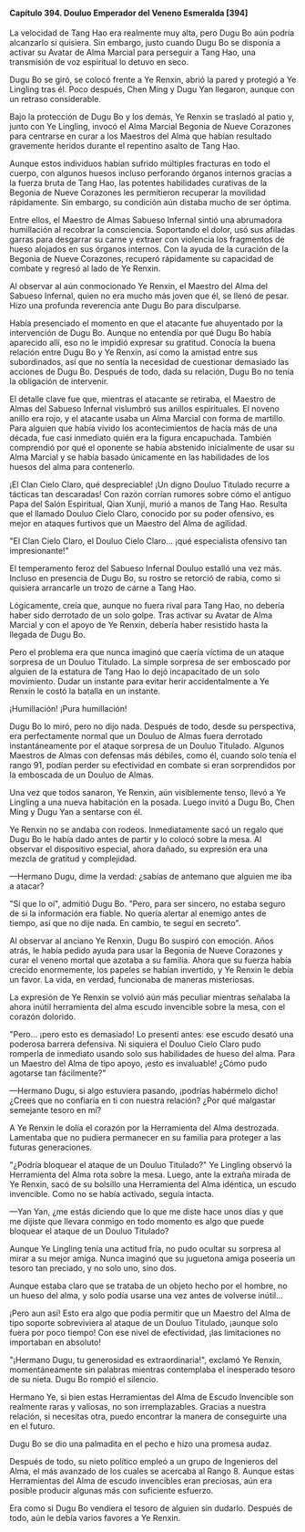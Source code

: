 
#### Capítulo 394. Douluo Emperador del Veneno Esmeralda [394]


La velocidad de Tang Hao era realmente muy alta, pero Dugu Bo aún podría alcanzarlo si quisiera. Sin embargo, justo cuando Dugu Bo se disponía a activar su Avatar de Alma Marcial para perseguir a Tang Hao, una transmisión de voz espiritual lo detuvo en seco.

Dugu Bo se giró, se colocó frente a Ye Renxin, abrió la pared y protegió a Ye Lingling tras él. Poco después, Chen Ming y Dugu Yan llegaron, aunque con un retraso considerable.

Bajo la protección de Dugu Bo y los demás, Ye Renxin se trasladó al patio y, junto con Ye Lingling, invocó el Alma Marcial Begonia de Nueve Corazones para centrarse en curar a los Maestros del Alma que habían resultado gravemente heridos durante el repentino asalto de Tang Hao.

Aunque estos individuos habían sufrido múltiples fracturas en todo el cuerpo, con algunos huesos incluso perforando órganos internos gracias a la fuerza bruta de Tang Hao, las potentes habilidades curativas de la Begonia de Nueve Corazones les permitieron recuperar la movilidad rápidamente. Sin embargo, su condición aún distaba mucho de ser óptima.

Entre ellos, el Maestro de Almas Sabueso Infernal sintió una abrumadora humillación al recobrar la consciencia. Soportando el dolor, usó sus afiladas garras para desgarrar su carne y extraer con violencia los fragmentos de hueso alojados en sus órganos internos. Con la ayuda de la curación de la Begonia de Nueve Corazones, recuperó rápidamente su capacidad de combate y regresó al lado de Ye Renxin.

Al observar al aún conmocionado Ye Renxin, el Maestro del Alma del Sabueso Infernal, quien no era mucho más joven que él, se llenó de pesar. Hizo una profunda reverencia ante Dugu Bo para disculparse.

Había presenciado el momento en que el atacante fue ahuyentado por la intervención de Dugu Bo. Aunque no entendía por qué Dugu Bo había aparecido allí, eso no le impidió expresar su gratitud. Conocía la buena relación entre Dugu Bo y Ye Renxin, así como la amistad entre sus subordinados, así que no sentía la necesidad de cuestionar demasiado las acciones de Dugu Bo. Después de todo, dada su relación, Dugu Bo no tenía la obligación de intervenir.

El detalle clave fue que, mientras el atacante se retiraba, el Maestro de Almas del Sabueso Infernal vislumbró sus anillos espirituales. El noveno anillo era rojo, y el atacante usaba un Alma Marcial con forma de martillo. Para alguien que había vivido los acontecimientos de hacía más de una década, fue casi inmediato quién era la figura encapuchada. También comprendió por qué el oponente se había abstenido inicialmente de usar su Alma Marcial y se había basado únicamente en las habilidades de los huesos del alma para contenerlo.

¡El Clan Cielo Claro, qué despreciable! ¡Un digno Douluo Titulado recurre a tácticas tan descaradas! Con razón corrían rumores sobre cómo el antiguo Papa del Salón Espiritual, Qian Xunji, murió a manos de Tang Hao. Resulta que el llamado Douluo Cielo Claro, conocido por su poder ofensivo, es mejor en ataques furtivos que un Maestro del Alma de agilidad.

"El Clan Cielo Claro, el Douluo Cielo Claro... ¡qué especialista ofensivo tan impresionante!"

El temperamento feroz del Sabueso Infernal Douluo estalló una vez más. Incluso en presencia de Dugu Bo, su rostro se retorció de rabia, como si quisiera arrancarle un trozo de carne a Tang Hao.

Lógicamente, creía que, aunque no fuera rival para Tang Hao, no debería haber sido derrotado de un solo golpe. Tras activar su Avatar de Alma Marcial y con el apoyo de Ye Renxin, debería haber resistido hasta la llegada de Dugu Bo.

Pero el problema era que nunca imaginó que caería víctima de un ataque sorpresa de un Douluo Titulado. La simple sorpresa de ser emboscado por alguien de la estatura de Tang Hao lo dejó incapacitado de un solo movimiento. Dudar un instante para evitar herir accidentalmente a Ye Renxin le costó la batalla en un instante.

¡Humillación! ¡Pura humillación!

Dugu Bo lo miró, pero no dijo nada. Después de todo, desde su perspectiva, era perfectamente normal que un Douluo de Almas fuera derrotado instantáneamente por el ataque sorpresa de un Douluo Titulado. Algunos Maestros de Almas con defensas más débiles, como él, cuando solo tenía el rango 91, podían perder su efectividad en combate si eran sorprendidos por la emboscada de un Douluo de Almas.

Una vez que todos sanaron, Ye Renxin, aún visiblemente tenso, llevó a Ye Lingling a una nueva habitación en la posada. Luego invitó a Dugu Bo, Chen Ming y Dugu Yan a sentarse con él.

Ye Renxin no se andaba con rodeos. Inmediatamente sacó un regalo que Dugu Bo le había dado antes de partir y lo colocó sobre la mesa. Al observar el dispositivo especial, ahora dañado, su expresión era una mezcla de gratitud y complejidad.

—Hermano Dugu, dime la verdad: ¿sabías de antemano que alguien me iba a atacar?

"Sí que lo oí", admitió Dugu Bo. "Pero, para ser sincero, no estaba seguro de si la información era fiable. No quería alertar al enemigo antes de tiempo, así que no dije nada. En cambio, te seguí en secreto".

Al observar al anciano Ye Renxin, Dugu Bo suspiró con emoción. Años atrás, le había pedido ayuda para usar la Begonia de Nueve Corazones y curar el veneno mortal que azotaba a su familia. Ahora que su fuerza había crecido enormemente, los papeles se habían invertido, y Ye Renxin le debía un favor. La vida, en verdad, funcionaba de maneras misteriosas.

La expresión de Ye Renxin se volvió aún más peculiar mientras señalaba la ahora inútil herramienta del alma escudo invencible sobre la mesa, con el corazón dolorido.

"Pero... ¡pero esto es demasiado! Lo presentí antes: ese escudo desató una poderosa barrera defensiva. Ni siquiera el Douluo Cielo Claro pudo romperla de inmediato usando solo sus habilidades de hueso del alma. Para un Maestro del Alma de tipo apoyo, ¡esto es invaluable! ¿Cómo pudo agotarse tan fácilmente?"

—Hermano Dugu, si algo estuviera pasando, ¡podrías habérmelo dicho! ¿Crees que no confiaría en ti con nuestra relación? ¿Por qué malgastar semejante tesoro en mí?

A Ye Renxin le dolía el corazón por la Herramienta del Alma destrozada. Lamentaba que no pudiera permanecer en su familia para proteger a las futuras generaciones.

"¿Podría bloquear el ataque de un Douluo Titulado?" Ye Lingling observó la Herramienta del Alma rota sobre la mesa. Luego, ante la extraña mirada de Ye Renxin, sacó de su bolsillo una Herramienta del Alma idéntica, un escudo invencible. Como no se había activado, seguía intacta.

—Yan Yan, ¿me estás diciendo que lo que me diste hace unos días y que me dijiste que llevara conmigo en todo momento es algo que puede bloquear el ataque de un Douluo Titulado?

Aunque Ye Lingling tenía una actitud fría, no pudo ocultar su sorpresa al mirar a su mejor amiga. Nunca imaginó que su juguetona amiga poseería un tesoro tan preciado, y no solo uno, sino dos.

Aunque estaba claro que se trataba de un objeto hecho por el hombre, no un hueso del alma, y solo podía usarse una vez antes de volverse inútil...

¡Pero aun así! Esto era algo que podía permitir que un Maestro del Alma de tipo soporte sobreviviera al ataque de un Douluo Titulado, ¡aunque solo fuera por poco tiempo! Con ese nivel de efectividad, ¡las limitaciones no importaban en absoluto!

"¡Hermano Dugu, tu generosidad es extraordinaria!", exclamó Ye Renxin, momentáneamente sin palabras mientras contemplaba el inesperado tesoro de su nieta. Dugu Bo rompió el silencio.

Hermano Ye, si bien estas Herramientas del Alma de Escudo Invencible son realmente raras y valiosas, no son irremplazables. Gracias a nuestra relación, si necesitas otra, puedo encontrar la manera de conseguirte una en el futuro.

Dugu Bo se dio una palmadita en el pecho e hizo una promesa audaz.

Después de todo, su nieto político empleó a un grupo de Ingenieros del Alma, el más avanzado de los cuales se acercaba al Rango 8. Aunque estas Herramientas del Alma de escudo invencibles eran preciosas, aún era posible producir algunas más con suficiente esfuerzo.

Era como si Dugu Bo vendiera el tesoro de alguien sin dudarlo. Después de todo, aún le debía varios favores a Ye Renxin.